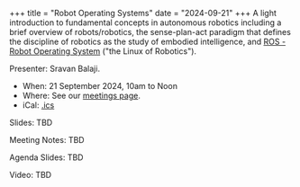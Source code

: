+++
title = "Robot Operating Systems"
date = "2024-09-21"
+++
A light introduction to fundamental concepts in autonomous robotics including a brief overview of 
robots/robotics, the sense-plan-act paradigm that defines the discipline of robotics as the study 
of embodied intelligence, and [ROS - Robot Operating System](https://www.ros.org/) ("the Linux of Robotics").

Presenter: Sravan Balaji.

* When: 21 September 2024, 10am to Noon
* Where: See our [meetings page](/meetings).
* iCal: [.ics](/ics/novalug-sep-24.ics)

Slides: TBD

Meeting Notes: TBD

Agenda Slides: TBD

Video: TBD
